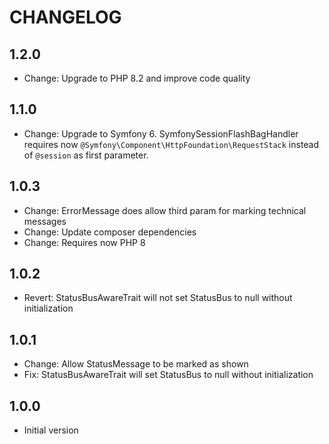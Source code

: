# CHANGELOG

## 1.2.0

* Change: Upgrade to PHP 8.2 and improve code quality


## 1.1.0

* Change: Upgrade to Symfony 6. SymfonySessionFlashBagHandler requires
  now `@Symfony\Component\HttpFoundation\RequestStack` instead of `@session` as first parameter.


## 1.0.3

* Change: ErrorMessage does allow third param for marking technical messages
* Change: Update composer dependencies
* Change: Requires now PHP 8


## 1.0.2

* Revert: StatusBusAwareTrait will not set StatusBus to null without initialization


## 1.0.1

* Change: Allow StatusMessage to be marked as shown
* Fix: StatusBusAwareTrait will set StatusBus to null without initialization


## 1.0.0

* Initial version
